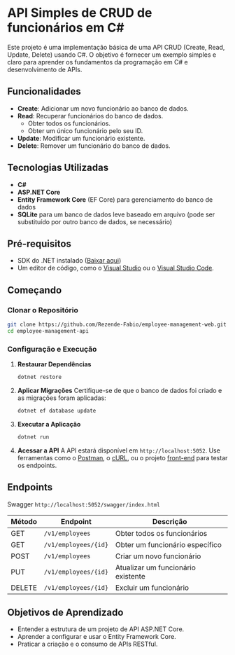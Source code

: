 # API Simples de CRUD de funcionários em C#

Este projeto é uma implementação básica de uma API CRUD (Create, Read, Update, Delete) usando C#. O objetivo é fornecer um exemplo simples e claro para aprender os fundamentos da programação em C# e desenvolvimento de APIs.

## Funcionalidades

- **Create**: Adicionar um novo funcionário ao banco de dados.
- **Read**: Recuperar funcionários do banco de dados.
  - Obter todos os funcionários.
  - Obter um único funcionário pelo seu ID.
- **Update**: Modificar um funcionário existente.
- **Delete**: Remover um funcionário do banco de dados.

## Tecnologias Utilizadas

- **C#**
- **ASP.NET Core**
- **Entity Framework Core** (EF Core) para gerenciamento do banco de dados
- **SQLite** para um banco de dados leve baseado em arquivo (pode ser substituído por outro banco de dados, se necessário)

## Pré-requisitos

- SDK do .NET instalado ([Baixar aqui](https://dotnet.microsoft.com/download))
- Um editor de código, como o [Visual Studio](https://visualstudio.microsoft.com/) ou o [Visual Studio Code](https://code.visualstudio.com/).

## Começando

### Clonar o Repositório
```bash
git clone https://github.com/Rezende-Fabio/employee-management-web.git
cd employee-management-api
```

### Configuração e Execução

1. **Restaurar Dependências**
   ```bash
   dotnet restore
   ```

2. **Aplicar Migrações**
   Certifique-se de que o banco de dados foi criado e as migrações foram aplicadas:
   ```bash
   dotnet ef database update
   ```

3. **Executar a Aplicação**
   ```bash
   dotnet run
   ```

4. **Acessar a API**
   A API estará disponível em `http://localhost:5052`. Use ferramentas como o [Postman](https://www.postman.com/), o [cURL](https://curl.se/), ou o projeto [front-end](https://github.com/Rezende-Fabio/employee-management-web) para testar os endpoints.

## Endpoints

Swagger `http://localhost:5052/swagger/index.html`

| Método | Endpoint             | Descrição               |
|--------|----------------------|-------------------------|
| GET    | `/v1/employees`         | Obter todos os funcionários   |
| GET    | `/v1/employees/{id}`    | Obter um funcionário específico |
| POST   | `/v1/employees`         | Criar um novo funcionário     |
| PUT    | `/v1/employees/{id}`    | Atualizar um funcionário existente |
| DELETE | `/v1/employees/{id}`    | Excluir um funcionário        |


## Objetivos de Aprendizado

- Entender a estrutura de um projeto de API ASP.NET Core.
- Aprender a configurar e usar o Entity Framework Core.
- Praticar a criação e o consumo de APIs RESTful.